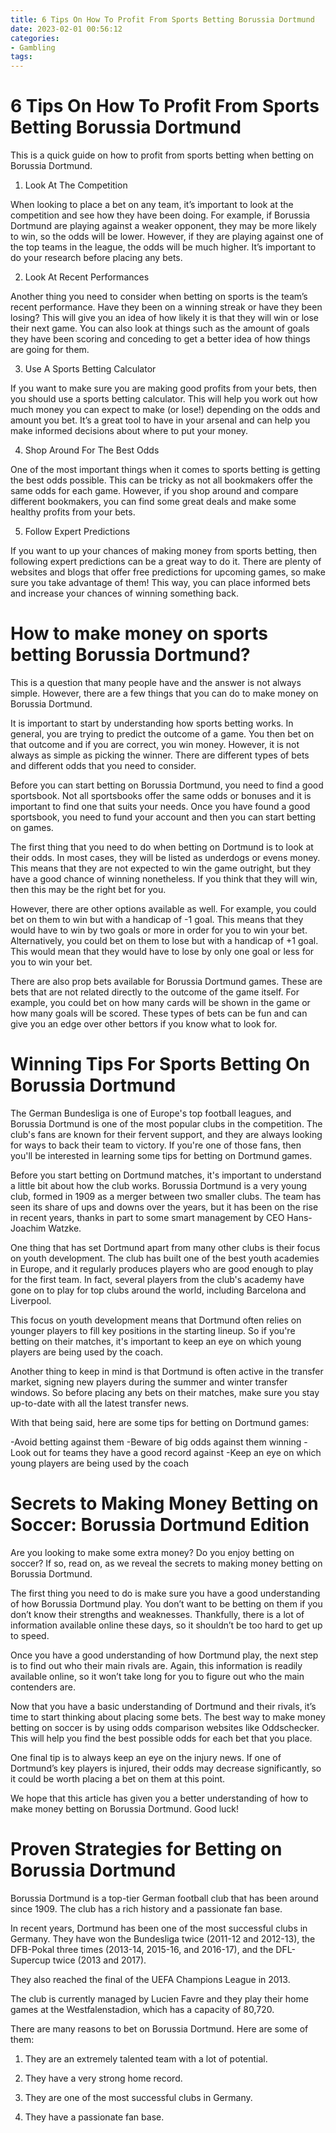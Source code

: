 ```yaml
---
title: 6 Tips On How To Profit From Sports Betting Borussia Dortmund
date: 2023-02-01 00:56:12
categories:
- Gambling
tags:
---
```



#  6 Tips On How To Profit From Sports Betting Borussia Dortmund

This is a quick guide on how to profit from sports betting when betting on Borussia Dortmund.

1. Look At The Competition

When looking to place a bet on any team, it’s important to look at the competition and see how they have been doing. For example, if Borussia Dortmund are playing against a weaker opponent, they may be more likely to win, so the odds will be lower. However, if they are playing against one of the top teams in the league, the odds will be much higher. It’s important to do your research before placing any bets.

2. Look At Recent Performances

Another thing you need to consider when betting on sports is the team’s recent performance. Have they been on a winning streak or have they been losing? This will give you an idea of how likely it is that they will win or lose their next game. You can also look at things such as the amount of goals they have been scoring and conceding to get a better idea of how things are going for them.

3. Use A Sports Betting Calculator

If you want to make sure you are making good profits from your bets, then you should use a sports betting calculator. This will help you work out how much money you can expect to make (or lose!) depending on the odds and amount you bet. It’s a great tool to have in your arsenal and can help you make informed decisions about where to put your money.

4. Shop Around For The Best Odds

One of the most important things when it comes to sports betting is getting the best odds possible. This can be tricky as not all bookmakers offer the same odds for each game. However, if you shop around and compare different bookmakers, you can find some great deals and make some healthy profits from your bets.

5. Follow Expert Predictions

If you want to up your chances of making money from sports betting, then following expert predictions can be a great way to do it. There are plenty of websites and blogs that offer free predictions for upcoming games, so make sure you take advantage of them! This way, you can place informed bets and increase your chances of winning something back.

#  How to make money on sports betting Borussia Dortmund? 

This is a question that many people have and the answer is not always simple. However, there are a few things that you can do to make money on Borussia Dortmund.

It is important to start by understanding how sports betting works. In general, you are trying to predict the outcome of a game. You then bet on that outcome and if you are correct, you win money. However, it is not always as simple as picking the winner. There are different types of bets and different odds that you need to consider.

Before you can start betting on Borussia Dortmund, you need to find a good sportsbook. Not all sportsbooks offer the same odds or bonuses and it is important to find one that suits your needs. Once you have found a good sportsbook, you need to fund your account and then you can start betting on games.

The first thing that you need to do when betting on Dortmund is to look at their odds. In most cases, they will be listed as underdogs or evens money. This means that they are not expected to win the game outright, but they have a good chance of winning nonetheless. If you think that they will win, then this may be the right bet for you.

However, there are other options available as well. For example, you could bet on them to win but with a handicap of -1 goal. This means that they would have to win by two goals or more in order for you to win your bet. Alternatively, you could bet on them to lose but with a handicap of +1 goal. This would mean that they would have to lose by only one goal or less for you to win your bet.

There are also prop bets available for Borussia Dortmund games. These are bets that are not related directly to the outcome of the game itself. For example, you could bet on how many cards will be shown in the game or how many goals will be scored. These types of bets can be fun and can give you an edge over other bettors if you know what to look for.

#  Winning Tips For Sports Betting On Borussia Dortmund  

The German Bundesliga is one of Europe's top football leagues, and Borussia Dortmund is one of the most popular clubs in the competition. The club's fans are known for their fervent support, and they are always looking for ways to back their team to victory. If you're one of those fans, then you'll be interested in learning some tips for betting on Dortmund games.

Before you start betting on Dortmund matches, it's important to understand a little bit about how the club works. Borussia Dortmund is a very young club, formed in 1909 as a merger between two smaller clubs. The team has seen its share of ups and downs over the years, but it has been on the rise in recent years, thanks in part to some smart management by CEO Hans-Joachim Watzke.

One thing that has set Dortmund apart from many other clubs is their focus on youth development. The club has built one of the best youth academies in Europe, and it regularly produces players who are good enough to play for the first team. In fact, several players from the club's academy have gone on to play for top clubs around the world, including Barcelona and Liverpool.

This focus on youth development means that Dortmund often relies on younger players to fill key positions in the starting lineup. So if you're betting on their matches, it's important to keep an eye on which young players are being used by the coach.

Another thing to keep in mind is that Dortmund is often active in the transfer market, signing new players during the summer and winter transfer windows. So before placing any bets on their matches, make sure you stay up-to-date with all the latest transfer news.

With that being said, here are some tips for betting on Dortmund games: 

  -Avoid betting against them   -Beware of big odds against them winning 
-Look out for teams they have a good record against 
-Keep an eye on which young players are being used by the coach

#  Secrets to Making Money Betting on Soccer: Borussia Dortmund Edition 

Are you looking to make some extra money? Do you enjoy betting on soccer? If so, read on, as we reveal the secrets to making money betting on Borussia Dortmund.

The first thing you need to do is make sure you have a good understanding of how Borussia Dortmund play. You don’t want to be betting on them if you don’t know their strengths and weaknesses. Thankfully, there is a lot of information available online these days, so it shouldn’t be too hard to get up to speed.

Once you have a good understanding of how Dortmund play, the next step is to find out who their main rivals are. Again, this information is readily available online, so it won’t take long for you to figure out who the main contenders are.

Now that you have a basic understanding of Dortmund and their rivals, it’s time to start thinking about placing some bets. The best way to make money betting on soccer is by using odds comparison websites like Oddschecker. This will help you find the best possible odds for each bet that you place.

One final tip is to always keep an eye on the injury news. If one of Dortmund’s key players is injured, their odds may decrease significantly, so it could be worth placing a bet on them at this point.

We hope that this article has given you a better understanding of how to make money betting on Borussia Dortmund. Good luck!

#  Proven Strategies for Betting on Borussia Dortmund

Borussia Dortmund is a top-tier German football club that has been around since 1909. The club has a rich history and a passionate fan base.

In recent years, Dortmund has been one of the most successful clubs in Germany. They have won the Bundesliga twice (2011-12 and 2012-13), the DFB-Pokal three times (2013-14, 2015-16, and 2016-17), and the DFL-Supercup twice (2013 and 2017).

They also reached the final of the UEFA Champions League in 2013.

The club is currently managed by Lucien Favre and they play their home games at the Westfalenstadion, which has a capacity of 80,720.

There are many reasons to bet on Borussia Dortmund. Here are some of them:

1) They are an extremely talented team with a lot of potential.

2) They have a very strong home record.

3) They are one of the most successful clubs in Germany.

4) They have a passionate fan base.